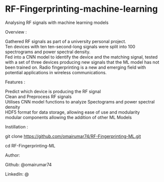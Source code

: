 # RF-Fingerprinting-machine-learning
Analysing RF signals with machine learning models 



Overview :

Gathered RF signals as part of a university personal project.  
Ten devices with ten ten-second-long signals were split into 100 spectrograms and power spectral density.   
Fed into a CNN model to  identify the device and the matching signal,
tested with a set of three devices producing new signals that the ML model has not been trained on. 
Radio fingerprinting is a new and emerging field with potential applications in wireless communications. 


Features :

Predict which device is producing the RF signal  
Clean and Preprocess RF signals  
Utilises CNN model functions to analyze Spectograms and power spectral density  
HDF5 format for data storage, allowing ease of use and modularity   
modular components allowing the addition of other ML Models   



Instillation :  

git clone https://github.com/omairumar74/RF-Fingerprinting-ML.git  

cd RF-Fingerprinting-ML


Author:  

Github: @omairumar74  

LinkedIn: @

